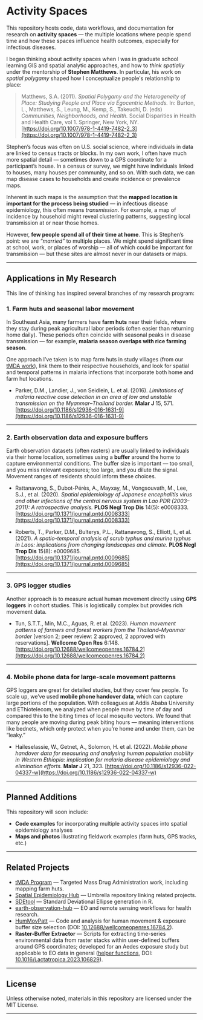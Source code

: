 # Activity Spaces

This repository hosts code, data workflows, and documentation for research on **activity spaces** — the multiple locations where people spend time and how these spaces influence health outcomes, especially for infectious diseases.  

I began thinking about activity spaces when I was in graduate school learning GIS and spatial analytic approaches, and how to *think spatially* under the mentorship of **Stephen Matthews**. In particular, his work on *spatial polygamy* shaped how I conceptualize people's relationship to place:

> Matthews, S.A. (2011). *Spatial Polygamy and the Heterogeneity of Place: Studying People and Place via Egocentric Methods.* In: Burton, L., Matthews, S., Leung, M., Kemp, S., Takeuchi, D. (eds) *Communities, Neighborhoods, and Health.* Social Disparities in Health and Health Care, vol 1. Springer, New York, NY. [https://doi.org/10.1007/978-1-4419-7482-2_3](https://doi.org/10.1007/978-1-4419-7482-2_3)

Stephen’s focus was often on U.S. social science, where individuals in data are linked to census tracts or blocks. In my own work, I often have much more spatial detail — sometimes down to a GPS coordinate for a participant’s house. In a census or survey, we might have individuals linked to houses, many houses per community, and so on. With such data, we can map disease cases to households and create incidence or prevalence maps.  

Inherent in such maps is the assumption that the **mapped location is important for the process being studied** — in infectious disease epidemiology, this often means *transmission*. For example, a map of incidence by household might reveal clustering patterns, suggesting local transmission at or near those homes.

However, **few people spend all of their time at home**. This is Stephen’s point: we are *“married”* to multiple places. We might spend significant time at school, work, or places of worship — all of which could be important for transmission — but these sites are almost never in our datasets or maps.

---

## Applications in My Research

This line of thinking has inspired several branches of my research program:

### 1. **Farm huts and seasonal labor movement**

In Southeast Asia, many farmers have **farm huts** near their fields, where they stay during peak agricultural labor periods (often easier than returning home daily). These periods often coincide with seasonal peaks in disease transmission — for example, **malaria season overlaps with rice farming season**.  

One approach I’ve taken is to map farm huts in study villages (from our [tMDA work](https://github.com/DMParker1/tmda-program)), link them to their respective households, and look for spatial and temporal patterns in malaria infections that incorporate both home and farm hut locations.  

- Parker, D.M., Landier, J., von Seidlein, L. et al. (2016). *Limitations of malaria reactive case detection in an area of low and unstable transmission on the Myanmar–Thailand border.* **Malar J** 15, 571. [https://doi.org/10.1186/s12936-016-1631-9](https://doi.org/10.1186/s12936-016-1631-9)

---

### 2. **Earth observation data and exposure buffers**
Earth observation datasets (often rasters) are usually linked to individuals via their home location, sometimes using a **buffer** around the home to capture environmental conditions. The buffer size is important — too small, and you miss relevant exposures; too large, and you dilute the signal. Movement ranges of residents should inform these choices.

- Rattanavong, S., Dubot-Pérès, A., Mayxay, M., Vongsouvath, M., Lee, S.J., et al. (2020). *Spatial epidemiology of Japanese encephalitis virus and other infections of the central nervous system in Lao PDR (2003–2011): A retrospective analysis.* **PLOS Negl Trop Dis** 14(5): e0008333. [https://doi.org/10.1371/journal.pntd.0008333](https://doi.org/10.1371/journal.pntd.0008333)  

- Roberts, T., Parker, D.M., Bulterys, P.L., Rattanavong, S., Elliott, I., et al. (2021). *A spatio-temporal analysis of scrub typhus and murine typhus in Laos: implications from changing landscapes and climate.* **PLOS Negl Trop Dis** 15(8): e0009685. [https://doi.org/10.1371/journal.pntd.0009685](https://doi.org/10.1371/journal.pntd.0009685)

---

### 3. **GPS logger studies**
Another approach is to measure actual human movement directly using **GPS loggers** in cohort studies. This is logistically complex but provides rich movement data.

- Tun, S.T.T., Min, M.C., Aguas, R. et al. (2023). *Human movement patterns of farmers and forest workers from the Thailand–Myanmar border* [version 2; peer review: 2 approved, 2 approved with reservations]. **Wellcome Open Res** 6:148. [https://doi.org/10.12688/wellcomeopenres.16784.2](https://doi.org/10.12688/wellcomeopenres.16784.2)

---

### 4. **Mobile phone data for large-scale movement patterns**
GPS loggers are great for detailed studies, but they cover few people. To scale up, we’ve used **mobile phone handover data**, which can capture large portions of the population. With colleagues at Addis Ababa University and EThiotelecom, we analyzed when people move by time of day and compared this to the biting times of local mosquito vectors. We found that many people are moving during peak biting hours — meaning interventions like bednets, which only protect when you’re home and under them, can be “leaky.”

- Haileselassie, W., Getnet, A., Solomon, H. et al. (2022). *Mobile phone handover data for measuring and analysing human population mobility in Western Ethiopia: implication for malaria disease epidemiology and elimination efforts.* **Malar J** 21, 323. [https://doi.org/10.1186/s12936-022-04337-w](https://doi.org/10.1186/s12936-022-04337-w)

---

## Planned Additions
This repository will soon include:
- **Code examples** for incorporating multiple activity spaces into spatial epidemiology analyses
- **Maps and photos** illustrating fieldwork examples (farm huts, GPS tracks, etc.)


---

## Related Projects
- [tMDA Program](https://github.com/DMParker1/tmda-program) — Targeted Mass Drug Administration work, including mapping farm huts.
- [Spatial Epidemiology Hub](https://github.com/DMParker1/spatial-epidemiology-hub) — Umbrella repository linking related projects.
- [SDEtool](https://github.com/parker-group/SDEtool) — Standard Deviational Ellipse generation in R.  
- [earth-observation-hub](https://github.com/DMParker1/earth-observation-hub) — EO and remote sensing workflows for health research.  
- [HumMovPatt](https://github.com/SaiTheinThanTun/HumMovPatt) — Code and analysis for human movement & exposure buffer size selection (DOI: [10.12688/wellcomeopenres.16784.2](https://doi.org/10.12688/wellcomeopenres.16784.2)).
- **Raster-Buffer Extractor** — Scripts for extracting time-series environmental data from raster stacks within user-defined buffers around GPS coordinates; developed for an Aedes exposure study but applicable to EO data in general ([helper functions](https://github.com/CatalinaMedina/aedes-serology/tree/main/helper-functions), DOI: [10.1016/j.actatropica.2023.106829](https://doi.org/10.1016/j.actatropica.2023.106829)).  

---

## License
Unless otherwise noted, materials in this repository are licensed under the MIT License.

---

